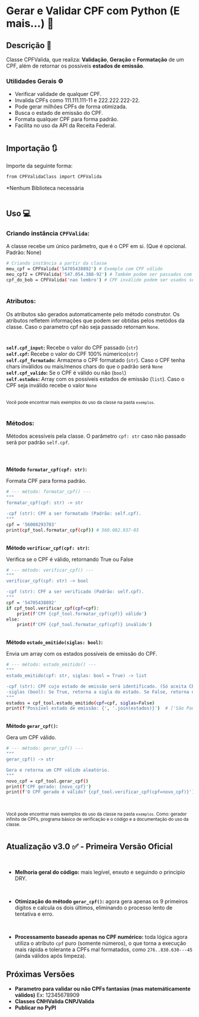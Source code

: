
#  Gerar e Validar CPF com Python (E mais...) 🪪 



## Descrição 📍

Classe CPFValida, que realiza: <strong>Validação</strong>, <strong>Geração</strong> e <strong>Formatação</strong> de um CPF, além de retornar os possíveis <strong>estados de emissão</strong>.

### Utilidades Gerais ⚙️
<ul>
    <li>Verificar validade de qualquer CPF.</li>
    <li>Invalida CPFs como 111.111.111-11 e 222.222.222-22.</li>
    <li>Pode gerar milhões CPFs de forma otimizada.</li>
    <li>Busca o estado de emissão do CPF.</li>
    <li>Formata qualquer CPF para forma padrão.</li>
    <li>Facilita no uso da API da Receita Federal.</li>
</ul>

#
## Importação 🔃

Importe da seguinte forma:

```bash
from CPFValidaClass import CPFValida
```
*Nenhum Biblioteca necessária
<br>
<br>

## Uso 💻

### Criando instância <code>CPFValida</code>:</strong>

A classe recebe um único parâmetro, que é o CPF em si. (Que é opcional. Padrão: None)
```bash
# Criando instância a partir da classe
meu_cpf = CPFValida('54705438892') # Exemplo com CPF válido
meu_cpf2 = CPFValida('547.054.388-92') # Também podem ser passados com a formatação completa. O funcionamento continua o mesmo
cpf_do_bob = CPFValida('nao lembro') # CPF inválido podem ser usados sem problemas na definição de classe
```
#


### Atributos:

Os atributos são gerados automaticamente pelo método construtor.
Os atributos refletem informações que podem ser obtidas pelos metódos da classe.
Caso o parametro cpf não seja passado retornam ```None```.
#
<strong>```self.cpf_input```:</strong> Recebe o valor do CPF passado (```str```) <br>
<strong>```self.cpf```:</strong> Recebe o valor do CPF 100% númerico(```str```) <br>
<strong>```self.cpf_formatado```:</strong> Armazena o CPF formatado (```str```). Caso o CPF tenha chars inválidos ou mais/menos chars do que o padrão será ```None```<br>
<strong>```self.cpf_valido```:</strong> Se o CPF é válido ou não (```bool```)<br>
<strong>```self.estados```:</strong> Array com os possíveis estados de emissão (```list```). Caso o CPF seja inválido recebe o valor ```None```<br><br>

<small>Você pode encontrar mais exemplos do uso da classe na pasta ```exemplos```. </small>


#

### Métodos:
Métodos acessíveis pela classe. O parâmetro ```cpf: str``` caso não passado será por padrão ```self.cpf```.
#
<br>
<strong>Método <code>formatar_cpf(cpf: str)</code>:</strong>

Formata CPF para forma padrão.
```bash
# --- método: formatar_cpf() ---
"""
formatar_cpf(cpf: str) -> str 

-cpf (str): CPF a ser formatado (Padrão: self.cpf).
"""
cpf = '56008293703'
print(cpf_tool.formatar_cpf(cpf)) # 560.082.937-03

```
<br>
<strong>Método <code>verificar_cpf(cpf: str)</code>:</strong>


Verifica se o CPF é válido, retornando True ou False
```bash
# --- método: verificar_cpf() ---
"""
verificar_cpf(cpf: str) -> bool

-cpf (str): CPF a ser verificado (Padrão: self.cpf).
"""
cpf = '54705438892'
if cpf_tool.verificar_cpf(cpf=cpf):
    print(f'CPF {cpf_tool.formatar_cpf(cpf)} válido')
else:
    print(f'CPF {cpf_tool.formatar_cpf(cpf)} inválido')

```
<br>
<strong>Método <code>estado_emitido(siglas: bool)</code>:</strong>

Envia um array com os estados possíveis de emissão do CPF.

```bash
# --- método: estado_emitido() ---
"""
estado_emitido(cpf: str, siglas: bool = True) -> list

-cpf (str): CPF cujo estado de emissão será identificado. (Só aceita CPF's válidos. Padrão: self.cpf)
-siglas (bool): Se True, retorna a sigla do estado. Se False, retorna o nome completo. (Padrão: True.)
"""
estados = cpf_tool.estado_emitido(cpf=cpf, siglas=False)
print(f'Possível estado de emissão: {', '.join(estados)}')  # ['São Paulo']
```
<br>
<strong>Método <code>gerar_cpf()</code>:</strong>

Gera um CPF válido.

```bash
# --- método: gerar_cpf() ---
"""
gerar_cpf() -> str

Gera e retorna um CPF válido aleatório.
"""
novo_cpf = cpf_tool.gerar_cpf()
print(f'CPF gerado: {novo_cpf}')
print(f'O CPF gerado é válido? {cpf_tool.verificar_cpf(cpf=novo_cpf)}')  # Sempre True
```


<br>

<small>Você pode encontrar mais exemplos do uso da classe na pasta ```exemplos```. Como: gerador infinito de CPFs, programa básico de verificação e o código e a documentação do uso da classe. </small>

#

## Atualização v3.0 ✅ - Primeira Versão Oficial
<br>

- **Melhoria geral do código:** mais legível, enxuto e seguindo o princípio DRY.
<br>

- **Otimização do método `gerar_cpf()`:** agora gera apenas os 9 primeiros dígitos e calcula os dois últimos, eliminando o processo lento de tentativa e erro.
<br>

- **Processamento baseado apenas no CPF numérico:** toda lógica agora utiliza o atributo `cpf` puro (somente números), o que torna a execução mais rápida e tolerante a CPFs mal formatados, como `276..830.630---45` (ainda válidos após limpeza).


## Próximas Versões

- **Parametro para validar ou não CPFs fantasias (mas matemáticamente válidos)** Ex: 12345678909
- **Classes CNHValida CNPJValida**
- **Publicar no PyPI**

